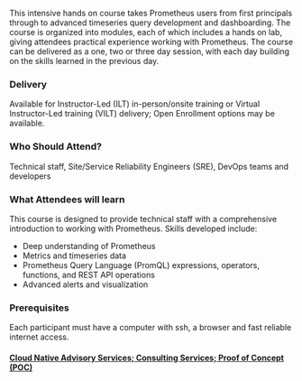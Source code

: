 <!-- Prometheus for Users -->

This intensive hands on course takes Prometheus users from first principals through to advanced timeseries query
development and dashboarding. The course is organized into modules, each of which includes a hands on lab, giving
attendees practical experience working with Prometheus. The course can be delivered as a one, two or three day session,
with each day building on the skills learned in the previous day.


### Delivery

Available for Instructor-Led (ILT) in-person/onsite training or Virtual Instructor-Led training (VILT) delivery; Open Enrollment options may be available.


### Who Should Attend?

Technical staff, Site/Service Reliability Engineers (SRE), DevOps teams and developers


### What Attendees will learn

This course is designed to provide technical staff with a comprehensive introduction to working with Prometheus. Skills developed include:

- Deep understanding of Prometheus
- Metrics and timeseries data
- Prometheus Query Language (PromQL) expressions, operators, functions, and REST API operations
- Advanced alerts and visualization


### Prerequisites

Each participant must have a computer with ssh, a browser and fast reliable internet access.


#### [Cloud Native Advisory Services; Consulting Services; Proof of Concept (POC)](https://rx-m.com/cloud-native-consulting/)
